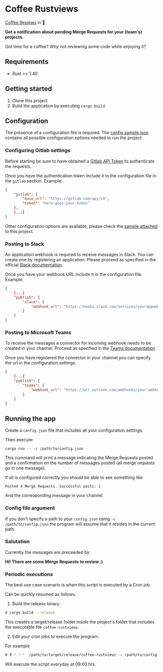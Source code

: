 # Coffee Rustviews

[Coffee Reviews](https://gitlab.com/raymundo.vr/coffee-reviews) in 🦀

__Get a notification about pending Merge Requests for your (team's) projects.__

Got time for a coffee? Why not reviewing some code while enjoying it?

## Requirements

- Rust >= 1.40

## Getting started

1. Clone this project
2. Build the application by executing `cargo build`

## Configuration

The presence of a configuration file is required. The [config.sample.json](config.sample.json) contains all possible configuration options needed to run the project.

### Configuring Gitlab settings

Before starting be sure to have obtained a [Gitlab API Token](https://docs.gitlab.com/ee/api/README.html#authentication) to authenticate the requests.

Once you have the authentication token include it in the configuration file in the `gitlab` section. Example:

```json
{
    "gitlab": {
        "base_url": "https://gitlab.com/api/v4",
        "token": "here-goes-your-token"
    },
    [...]
}
```
Other configuration options are available, please check the [sample attached](config.sample.json) to this project.


### Posting to Slack

An application webhook is required to receive messages in Slack. You can create one by registering an application. Please proceed as specified in the official [Slack documentation](https://api.slack.com/).

Once you have your webhook URL include it in the configuration file. Example:
```json
{
    [...]
    "publish": {
        "slack": {
            "webhook_url": "https://hooks.slack.com/services/yourappwebhook-url"
        }
    }
}
```

### Posting to Microsoft Teams

To receive the messages a connector for incoming webhook needs to be created in your channel. Proceed as specified in the [Teams documentation](https://docs.microsoft.com/en-us/microsoftteams/platform/webhooks-and-connectors/how-to/add-incoming-webhook).

Once you have registered the connector in your channel you can specify the url in the configuration settings.
```json
{
    [...]
    "publish": {
        "teams": {
            "webhook_url": "https://url.outlook.com/webhooks/your-webhook-url"
        }
    }
}
```

## Running the app

Create a `config.json` file that includes all your configuration settings.

Then execute:

`cargo run -- -c /path/to/config.json`

This command will print a message indicating the Merge Requests posted and a confirmation on the number of messages posted (all merge requests go in one message).

If all is configured correctly you should be able to see something like

```
Posted 4 Merge Requests. Successful posts: 1
```

And the corresponding message in your channel.

### Config file argument

If you don't specify a path to your `config.json` using `-c /path/to/config.json` the program will assume that it resides in the current path.

### Salutation

Currently the messages are preceeded by:

__Hi! There are some Merge Requests to review :)__

### Periodic executions

The best use case scenario is when this script is executed by a Cron job.

Can be quickly resumed as follows.

1. Build the release binary

```bash
$ cargo build --release
```
This creates a target/release folder inside the project's folder that includes the executable file `coffee-rustviews`.

2. Edit your cron jobs to execute the program.

For example
```bash
0 9 * * *  /path/to/target/release/coffee-rustviews -c /path/to/config.json
```
Will execute the script everyday at 09:00 hrs.
